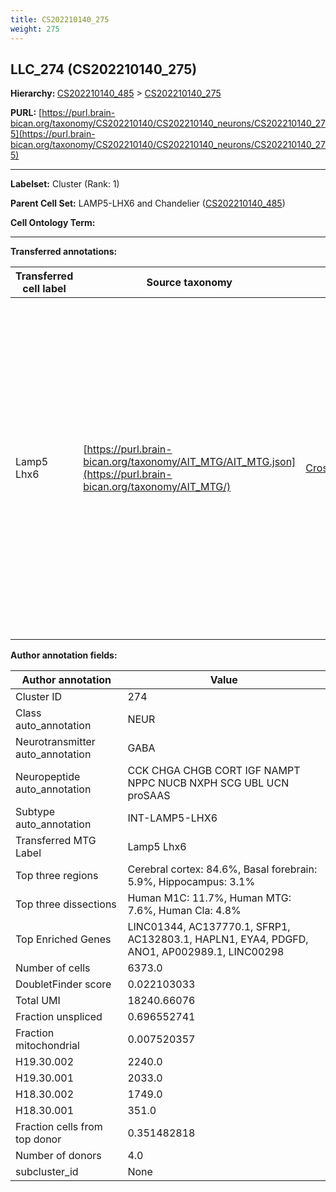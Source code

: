 ```yaml
---
title: CS202210140_275
weight: 275
---
```

## LLC_274 (CS202210140_275)
<b>Hierarchy: </b>
[CS202210140_485](../CS202210140_485) >
[CS202210140_275](../CS202210140_275)

**PURL:** [https://purl.brain-bican.org/taxonomy/CS202210140/CS202210140_neurons/CS202210140_275](https://purl.brain-bican.org/taxonomy/CS202210140/CS202210140_neurons/CS202210140_275)

---


**Labelset:** Cluster (Rank: 1)

**Parent Cell Set:** LAMP5-LHX6 and Chandelier ([CS202210140_485](../CS202210140_485))



**Cell Ontology Term:** 

[MARKER GENES.]: #


---

[TRANSFERRED ANNOTATIONS.]: #


**Transferred annotations:**

| Transferred cell label | Source taxonomy | Source node accession | Algorithm name | Comment |
|------------------------|-----------------|-----------------------|----------------|---------|
|Lamp5 Lhx6|[https://purl.brain-bican.org/taxonomy/AIT_MTG/AIT_MTG.json](https://purl.brain-bican.org/taxonomy/AIT_MTG/)|[CrossArea_subclass:c199218811](https://purl.brain-bican.org/taxonomy/AIT_MTG/CrossArea_subclass_c199218811)||We performed PCA (50 components) on our full dataset, trained a random forest classifier (scikit-learn, class_ weight=‘balanced’, max_depth=50) on the MTG labels, and then predicted labels for all cells. We labeled each cluster with the mode of its constituent cells if two conditions were met: more than 0.8 of predicted labels matched the mode, and the mean probability of these pre- dictions was greater than 0.8.|

[AUTHOR ANNOTATION FIELDS.]: #


**Author annotation fields:**

| Author annotation | Value |
|-------------------|-------|
|Cluster ID|274|
|Class auto_annotation|NEUR|
|Neurotransmitter auto_annotation|GABA|
|Neuropeptide auto_annotation|CCK CHGA CHGB CORT IGF NAMPT NPPC NUCB NXPH SCG UBL UCN proSAAS|
|Subtype auto_annotation|INT-LAMP5-LHX6|
|Transferred MTG Label|Lamp5 Lhx6|
|Top three regions|Cerebral cortex: 84.6%, Basal forebrain: 5.9%, Hippocampus: 3.1%|
|Top three dissections|Human M1C: 11.7%, Human MTG: 7.6%, Human Cla: 4.8%|
|Top Enriched Genes|LINC01344, AC137770.1, SFRP1, AC132803.1, HAPLN1, EYA4, PDGFD, ANO1, AP002989.1, LINC00298|
|Number of cells|6373.0|
|DoubletFinder score|0.022103033|
|Total UMI|18240.66076|
|Fraction unspliced|0.696552741|
|Fraction mitochondrial|0.007520357|
|H19.30.002|2240.0|
|H19.30.001|2033.0|
|H18.30.002|1749.0|
|H18.30.001|351.0|
|Fraction cells from top donor|0.351482818|
|Number of donors|4.0|
|subcluster_id|None|
